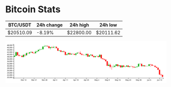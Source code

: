 # Bitcoin Stats

BTC/USDT|24h change|24h high|24h low|
|---|---|---|---|
|$20510.09|-8.19%|$22800.00|$20111.62|

<img src="./chart.svg">
